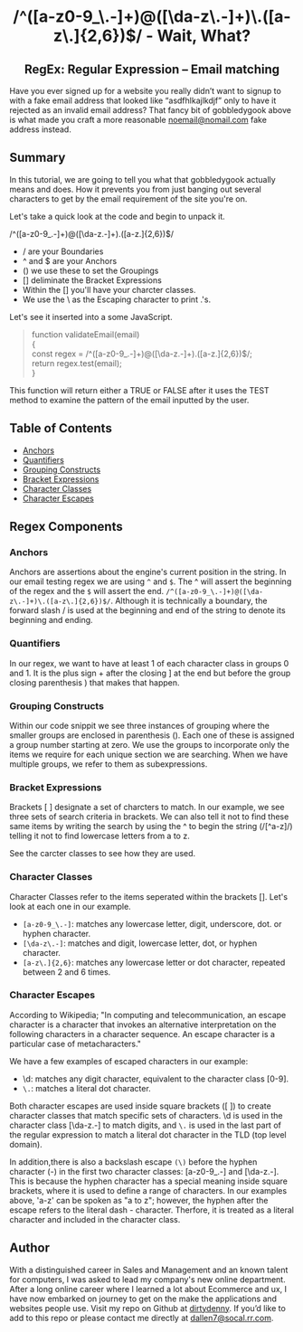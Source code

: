 <h1 style="text-align: center;">/^([a-z0-9_\.-]+)@([\da-z\.-]+)\.([a-z\.]{2,6})$/ - Wait, What?</h1>
<h2 style="text-align: center;">RegEx:  Regular Expression – Email matching</h2>

Have you ever signed up for a website you really didn’t want to signup to with a fake email address that looked like “asdfhlkajlkdjf” only to have it rejected as an invalid email address?  That fancy bit of gobbledygook above is what made you craft a more reasonable noemail@nomail.com fake address instead.  

## Summary

In this tutorial, we are going to tell you what that gobbledygook actually means and does.  How it prevents you from just banging out several characters to get by the email requirement of the site you're on. 

Let's take a quick look at the code and begin to unpack it.

/^([a-z0-9_\.-]+)@([\da-z\.-]+)\.([a-z\.]{2,6})$/

+ / are your Boundaries
+ ^ and $ are your Anchors
+ () we use these to set the Groupings
+ [] deliminate the Bracket Expressions
+ Within the [] you'll have your charcter classes.
+ We use the \ as the Escaping character to print .'s.  

Let's see it inserted into a some JavaScript.

>function validateEmail(email)<br>
>{<br>
>const regex = /^([a-z0-9_\.-]+)@([\da-z\.-]+)\.([a-z\.]{2,6})$/;<br>
>return regex.test(email);<br>
>}

This function will return either a TRUE or FALSE after it uses the TEST method to examine the pattern of the email inputted by the user.

## Table of Contents

- [Anchors](#anchors)
- [Quantifiers](#quantifiers)
- [Grouping Constructs](#grouping-constructs)
- [Bracket Expressions](#bracket-expressions)
- [Character Classes](#character-classes)
- [Character Escapes](#character-escapes)

## Regex Components

### Anchors

Anchors are assertions about the engine's current position in the string.  In our email testing regex we are using `^` and `$`.  The ^ will assert the beginning of the regex and the `$` will assert the end.  `/^([a-z0-9_\.-]+)@([\da-z\.-]+)\.([a-z\.]{2,6})$/`.  Although it is technically a boundary, the forward slash / is used at the beginning and end of the string to denote its beginning and ending.

### Quantifiers

In our regex, we want to have at least 1 of each character class in groups 0 and 1.  It is the plus sign + after the closing ] at the end but before the group closing parenthesis ) that makes that happen.  
### Grouping Constructs

Within our code snippit we see three instances of grouping where the smaller groups are enclosed in parenthesis ().  Each one of these is assigned a group number starting at zero.  We use the groups to incorporate only the items we require for each unique section we are searching.  When we have multiple groups, we refer to them as subexpressions.

### Bracket Expressions

Brackets [ ] designate a set of charcters to match. In our example, we see three sets of search criteria in brackets.  We can also tell it not to find these same items by writing the search by using the ^ to begin the string (/[^a-z]/) telling it not to find lowercase letters from a to z.   

See the carcter classes to see how they are used.
### Character Classes

Character Classes refer to the items seperated within the brackets [].  Let's look at each one in our example.
+ `[a-z0-9_\.-]`:  matches any lowercase letter, digit, underscore, dot. or hyphen character.
+ `[\da-z\.-]`:  matches and digit, lowercase letter, dot, or hyphen character.
+ `[a-z\.]{2,6}`:  matches any lowercase letter or dot character, repeated between 2 and 6 times.  
### Character Escapes

According to Wikipedia; "In computing and telecommunication, an escape character is a character that invokes an alternative interpretation on the following characters in a character sequence. An escape character is a particular case of metacharacters."

We have a few examples of escaped characters in our example:
+ \d: matches any digit character, equivalent to the character class [0-9].
+ `\.`: matches a literal dot character.

Both character escapes are used inside square brackets ([ ]) to create character classes that match specific sets of characters. \d is used in the character class [\da-z\.-] to match digits, and `\.` is used in the last part of the regular expression to match a literal dot character in the TLD (top level domain).

In addition,there is also a backslash escape `(\)` before the hyphen character (-) in the first two character classes: [a-z0-9_\.-] and [\da-z\.-]. This is because the hyphen character has a special meaning inside square brackets, where it is used to define a range of characters. In our examples above, 'a-z' can be spoken as "a to z"; however, the hyphen after the escape refers to the literal dash - character.  Therfore, it is treated as a literal character and included in the character class.
## Author


With a distinguished career in Sales and Management and an known talent for computers, I was asked to lead my company's new online department.  After a long online career where I learned a lot about Ecommerce and ux, I have now embarked on journey to get on the make the applications and websites people use.  Visit my repo on Github at [dirtydenny](https://github.com/dirtydenny/).  If you’d like to add to this repo or please contact me directly at dallen7@socal.rr.com.